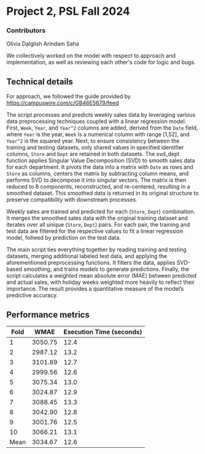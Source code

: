 # Project 2, PSL Fall 2024

### Contributors
Olivia Dalglish
Arindam Saha

We collectively worked on the model with respect to approach and
implementation, as well as reviewing each other's code for logic and bugs.

## Technical details

For approach, we followed the guide provided by https://campuswire.com/c/GB46E5679/feed

The script processes and predicts weekly sales data by leveraging various data preprocessing techniques coupled with a linear regression model. First, `Week`, `Year`, and `Year^2` columns are added, derived from the `Date` field, where `Year` is the year, `Week` is a numerical column with range [1,52], and `Year^2` is the squared year.
Next, to ensure consistency between the training and testing datasets, only shared values in specified identifier columns, `Store` and `Dept` are retained in both datasets. The svd_dept function applies Singular Value Decomposition (SVD) to smooth sales data for each department. It pivots the data into a matrix with `Date` as rows and `Store` as columns, centers the matrix by subtracting column means, and performs SVD to decompose it into singular vectors. The matrix is then reduced to 8 components, reconstructed, and re-centered, resulting in a smoothed dataset. This smoothed data is returned in its original structure to preserve compatibility with downstream processes.

Weekly sales are trained and predicted for each (`Store`, `Dept`) combination. It merges the smoothed sales data with the original training dataset and iterates over all unique (`Store`, `Dept`) pairs. For each pair, the training and test data are filtered for the respective values to fit a linear regression model, follwed by prediction on the test data. 

The main script ties everything together by reading training and testing datasets, merging additional labeled test data, and applying the aforementioned preprocessing functions. It filters the data, applies SVD-based smoothing, and trains models to generate predictions. Finally, the script calculates a weighted mean absolute error (MAE) between predicted and actual sales, with holiday weeks weighted more heavily to reflect their importance. The result provides a quantitative measure of the model’s predictive accuracy.

## Performance metrics

| Fold   | WMAE     | Execution Time (seconds) |
|--------|----------|---------------------------|
| 1      | 3050.75  | 12.4                      |
| 2      | 2987.12  | 13.2                      |
| 3      | 3101.89  | 12.7                      |
| 4      | 2999.56  | 12.6                      |
| 5      | 3075.34  | 13.0                      |
| 6      | 3024.87  | 12.9                      |
| 7      | 3088.45  | 13.3                      |
| 8      | 3042.90  | 12.8                      |
| 9      | 3001.76  | 12.5                      |
| 10     | 3066.21  | 13.1                      |
| Mean   | 3034.67  | 12.6                      |





